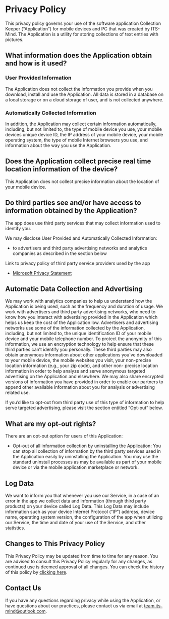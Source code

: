 # Privacy Policy
This privacy policy governs your use of the software application Collection Keeper (“Application”) for mobile devices and PC that was created by ITS-Mind. The Application is a utility for storing collections of text entries with pictures.  

## What information does the Application obtain and how is it used?

### User Provided Information
The Application does not collect the information you provide when you download, install and use the Application. All data is stored in a database on a local storage or on a cloud storage of user, and is not collected anywhere.

### Automatically Collected Information
In addition, the Application may collect certain information automatically, including, but not limited to, the type of mobile device you use, your mobile devices unique device ID, the IP address of your mobile device, your mobile operating system, the type of mobile Internet browsers you use, and information about the way you use the Application.

## Does the Application collect precise real time location information of the device?
This Application does not collect precise information about the location of your mobile device.

## Do third parties see and/or have access to information obtained by the Application?
The app does use third party services that may collect information used to identify you. 

We may disclose User Provided and Automatically Collected Information:
- to advertisers and third party advertising networks and analytics companies as described in the section below 

Link to privacy policy of third party service providers used by the app 
- [Microsoft Privacy Statement](https://privacy.microsoft.com/en-us/privacystatement)

## Automatic Data Collection and Advertising
We may work with analytics companies to help us understand how the Application is being used, such as the frequency and duration of usage. We work with advertisers and third party advertising networks, who need to know how you interact with advertising provided in the Application which helps us keep the cost of the Application low. Advertisers and advertising networks use some of the information collected by the Application, including, but not limited to, the unique identification ID of your mobile device and your mobile telephone number. To protect the anonymity of this information, we use an encryption technology to help ensure that these third parties can’t identify you personally. These third parties may also obtain anonymous information about other applications you’ve downloaded to your mobile device, the mobile websites you visit, your non-precise location information (e.g., your zip code), and other non- precise location information in order to help analyze and serve anonymous targeted advertising on the Application and elsewhere. We may also share encrypted versions of information you have provided in order to enable our partners to append other available information about you for analysis or advertising related use.

If you’d like to opt-out from third party use of this type of information to help serve targeted advertising, please visit the section entitled “Opt-out” below.  

## What are my opt-out rights?
There are an opt-out option for users of this Application: 
- Opt-out of all information collection by uninstalling the Application: You can stop all collection of information by the third party services used in the  Application easily by uninstalling the Application. You may use the standard uninstall processes as may be available as part of your mobile device or via the mobile application marketplace or network. 

## Log Data
We want to inform you that whenever you use our Service, in a case of an error in the app we collect data and information (through third party products) on your device called Log Data. This Log Data may include information such as your device Internet Protocol (“IP”) address, device name, operating system version, the configuration of the app when utilizing our Service, the time and date of your use of the Service, and other statistics. 

## Changes to This Privacy Policy
This Privacy Policy may be updated from time to time for any reason. You are advised to consult this Privacy Policy regularly for any changes, as continued use is deemed approval of all changes. You can check the history of this policy by [clicking here](https://github.com/ITSMindTeam/ckpolicy/commits/master/README.md). 

## Contact Us
If you have any questions regarding privacy while using the Application, or have questions about our practices, please contact us via email at team.its-mind@outlook.com. 

